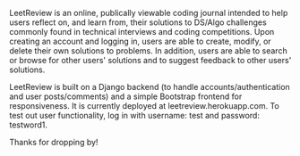 LeetReview is an online, publically viewable coding journal intended to help users reflect on, and learn from, their solutions to DS/Algo challenges commonly found in technical interviews and coding competitions. Upon creating an account and logging in, users are able to create, modify, or delete their own solutions to problems. In addition, users are able to search or browse for other users' solutions and to suggest feedback to other users' solutions. 

LeetReview is built on a Django backend (to handle accounts/authentication and user posts/comments) and a simple Bootstrap frontend for responsiveness. It is currently deployed at leetreview.herokuapp.com. To test out user functionality, log in with username: test and password: testword1. 

Thanks for dropping by!
